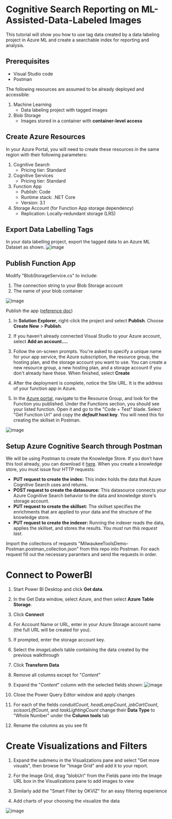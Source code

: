 # Cognitive Search Reporting on ML-Assisted-Data-Labeled Images

This tutorial will show you how to use tag data created by a data labeling project in Azure ML and create a searchable index for reporting and analysis.

## Prerequisites
* Visual Studio code
* Postman

The following resources are assumed to be already deployed and accessible:

1. Machine Learning
    * Data labeling project with tagged images
1. Blob Storage
    * Images stored in a container with **container-level access**

## Create Azure Resources
In your Azure Portal, you will need to create these resources in the same region with their following parameters:

1. Cognitive Search
    * Pricing tier: Standard
1. Cognitive Services
    * Pricing tier: Standard
1. Function App
    * Publish: Code
    * Runtime stack: .NET Core
    * Version: 3.1
1. Storage Account (for Function App storage dependency)
    * Replication: Locally-redundant storage (LRS)

## Export Data Labelling Tags

In your data labelling project, export the tagged data to an Azure ML Dataset as shown.
![image](/images/exportAzureMLDataset.png)

## Publish Function App
Modify "BlobStorageService.cs" to include:
1. The connection string to your Blob Storage account
1. The name of your blob container

![image](/images/modifyCode.PNG)

Publish the app ([reference doc](https://docs.microsoft.com/en-us/azure/search/cognitive-search-create-custom-skill-example#publish-the-function-to-azure))

1. In **Solution Explorer**, right-click the project and select **Publish**. Choose **Create New** > **Publish**.

1. If you haven't already connected Visual Studio to your Azure account, select **Add an account....**

1. Follow the on-screen prompts. You're asked to specify a unique name for your app service, the Azure subscription, the resource group, the hosting plan, and the storage account you want to use. You can create a new resource group, a new hosting plan, and a storage account if you don't already have these. When finished, select **Create**

1. After the deployment is complete, notice the Site URL. It is the address of your function app in Azure. 

1. In the [Azure portal](https://portal.azure.com), navigate to the Resource Group, and look for the Function you published. Under the Functions section, you should see your listed function. Open it and go to the "Code + Test" blade. Select "Get Function Url" and copy the ***default* host key**. You will need this for creating the skillset in Postman.

![image](/images/getFunctionURL.PNG)

## Setup Azure Cognitive Search through Postman
We will be using Postman to create the Knowledge Store. If you don’t have this tool already, you can download it [here](https://www.postman.com/downloads/). When you create a knowledge store, you must issue four HTTP requests:

* **PUT request to create the index:** This index holds the data that Azure Cognitive Search uses and returns.
* **POST request to create the datasource:** This datasource connects your Azure Cognitive Search behavior to the data and knowledge store's storage account.
* **PUT request to create the skillset:** The skillset specifies the enrichments that are applied to your data and the structure of the knowledge store.
* **PUT request to create the indexer:** Running the indexer reads the data, applies the skillset, and stores the results. *You must run this request last*.

Import the collections of requests "MilwaukeeToolsDemo-Postman.postman_collection.json" from this repo into Postman. For each request fill out the necessary paramters and send the requests in order.

# Connect to PowerBI
1. Start Power BI Desktop and click **Get data**.

1. In the Get Data window, select Azure, and then select **Azure Table Storage**.

1. Click **Connect**

1. For Account Name or URL, enter in your Azure Storage account name (the full URL will be created for you).

1. If prompted, enter the storage account key.

1. Select the *imageLabels* table containing the data created by the previous walkthrough
  
1. Click **Transform Data**

1. Remove all columns except for "*Content*"

1. Expand the "*Content*" column with the selected fields shown:
![image](/images/expandColumn.PNG)

1. Close the Power Query Editor window and apply changes

1. For each of the fields *conduitCount*, *headLampCount*, *jobCartCount*, *scissorLiftCount*, and *taskLightingCount* change their **Data Type** to "Whole Number" under the **Column tools** tab

1. Rename the columns as you see fit

# Create Visualizations and Filters
1. Expand the submenu in the Visualizations pane and select "Get more visuals", then browse for "Image Grid" and add it to your report.

1. For the Image Grid, drag "blobUri" from the Fields pane into the Image URL box in the Visualizations pane to add images to view

1. Similarly add the "Smart Filter by OKVIZ" for an easy filtering experience

1. Add charts of your choosing the visualize the data

![image](/images/powerbi.PNG)
